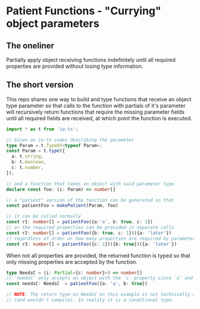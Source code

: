# Patient Functions - "Currying" object parameters

## The oneliner

Partially apply object receiving functions indefinitely until all required properties are provided without losing type information.

## The short version

This repo shares one way to build and type functions that receive an object type parameter so that calls to the function with partials of it's parameter will recursively return functions that require the missing parameter fields until all required fields are received, at which point the function is executed.

```typescript
import * as t from 'io-ts';

// Given an io-ts codec describing the parameter
type Param = t.TypeOf<typeof Param>;
const Param = t.type({
  a: t.string,
  b: t.boolean,
  c: t.number,
});

// and a function that takes an object with said parameter type
declare const foo: (i: Param) => number[]

// a "patient" version of the function can be generated so that
const patientFoo = makePatient(Param, foo)

// it can be called normally
const r1: number[] = patientFoo({a:'a', b: true, c: 1})
// or the required properties can be provided in separate calls
const r2: number[] = patientFoo({b: true, c: 1})({a: 'later'})
// regardless of order or how many properties are required by parameter
const r3: number[] = patientFoo({c: 1})({b: true})({a: 'later'})
```

When not all properties are provided, the returned function is typed so that only missing properties are accepted by the function.

```typescript
type NeedsC = (i: Partial<{c: number}>) => number[] 
// `needsC` only accepts an object with the `c` property since `a` and `b` were already given
const needsC: NeedsC  = patientFoo({a: 'a', b: true})

// NOTE: The return type on NeedsC on this example is not technically correct
// (and wouldn't compile). In reality it is a conditional type.
```
